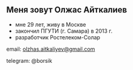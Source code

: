 ## Меня зовут Олжас Айткалиев

- мне 29 лет, живу в Москве
- закончил ПГУТИ (г. Самара) в 2013 г.
- разработчик Ростелеком-Солар

email: olzhas.aitkaliyev@gmail.com

telegram: @borsik

